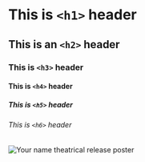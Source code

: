 # This is `<h1>` header

## This is an `<h2>` header

### This is `<h3>` header

#### This is `<h4>` header

##### This is `<h5>` header

###### This is `<h6>` header

![Your name theatrical release poster](https://upload.wikimedia.org/wikipedia/en/thumb/0/0b/Your_Name_poster.png/220px-Your_Name_poster.png)
